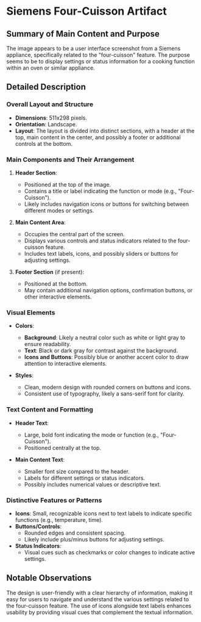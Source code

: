 # Siemens Four-Cuisson Artifact

## Summary of Main Content and Purpose

The image appears to be a user interface screenshot from a Siemens appliance, specifically related to the "four-cuisson" feature. The purpose seems to be to display settings or status information for a cooking function within an oven or similar appliance.

## Detailed Description

### Overall Layout and Structure
- **Dimensions**: 511x298 pixels.
- **Orientation**: Landscape.
- **Layout**: The layout is divided into distinct sections, with a header at the top, main content in the center, and possibly a footer or additional controls at the bottom.

### Main Components and Their Arrangement

1. **Header Section**:
   - Positioned at the top of the image.
   - Contains a title or label indicating the function or mode (e.g., "Four-Cuisson").
   - Likely includes navigation icons or buttons for switching between different modes or settings.

2. **Main Content Area**:
   - Occupies the central part of the screen.
   - Displays various controls and status indicators related to the four-cuisson feature.
   - Includes text labels, icons, and possibly sliders or buttons for adjusting settings.

3. **Footer Section** (if present):
   - Positioned at the bottom.
   - May contain additional navigation options, confirmation buttons, or other interactive elements.

### Visual Elements

- **Colors**:
  - **Background**: Likely a neutral color such as white or light gray to ensure readability.
  - **Text**: Black or dark gray for contrast against the background.
  - **Icons and Buttons**: Possibly blue or another accent color to draw attention to interactive elements.

- **Styles**:
  - Clean, modern design with rounded corners on buttons and icons.
  - Consistent use of typography, likely a sans-serif font for clarity.

### Text Content and Formatting

- **Header Text**:
  - Large, bold font indicating the mode or function (e.g., "Four-Cuisson").
  - Positioned centrally at the top.

- **Main Content Text**:
  - Smaller font size compared to the header.
  - Labels for different settings or status indicators.
  - Possibly includes numerical values or descriptive text.

### Distinctive Features or Patterns

- **Icons**: Small, recognizable icons next to text labels to indicate specific functions (e.g., temperature, time).
- **Buttons/Controls**:
  - Rounded edges and consistent spacing.
  - Likely include plus/minus buttons for adjusting settings.
- **Status Indicators**:
  - Visual cues such as checkmarks or color changes to indicate active settings.

## Notable Observations

The design is user-friendly with a clear hierarchy of information, making it easy for users to navigate and understand the various settings related to the four-cuisson feature. The use of icons alongside text labels enhances usability by providing visual cues that complement the textual information.